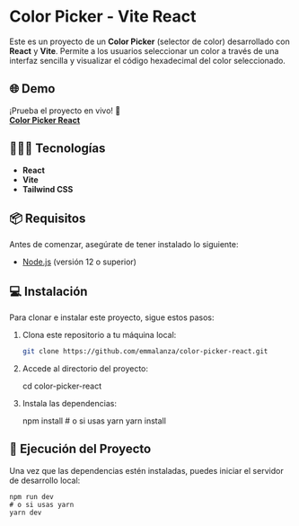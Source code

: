 # Color Picker - Vite React

Este es un proyecto de un **Color Picker** (selector de color) desarrollado con **React** y **Vite**. Permite a los usuarios seleccionar un color a través de una interfaz sencilla y visualizar el código hexadecimal del color seleccionado.

## 🌐 Demo

¡Prueba el proyecto en vivo! 🎉  
[**Color Picker React**](https://emmalanza.github.io/color-picker-react/)

## 👩🏻‍💻 Tecnologías

- **React**
- **Vite**
- **Tailwind CSS**

## 📦 Requisitos

Antes de comenzar, asegúrate de tener instalado lo siguiente:

- [Node.js](https://nodejs.org/) (versión 12 o superior)

## 💻 Instalación

Para clonar e instalar este proyecto, sigue estos pasos:

1. Clona este repositorio a tu máquina local:

   ```bash
   git clone https://github.com/emmalanza/color-picker-react.git

2. Accede al directorio del proyecto:

    cd color-picker-react

3. Instala las dependencias:

    npm install
        # o si usas yarn
        yarn install

## 🚀 Ejecución del Proyecto

Una vez que las dependencias estén instaladas, puedes iniciar el servidor de desarrollo local:

    npm run dev
    # o si usas yarn
    yarn dev



